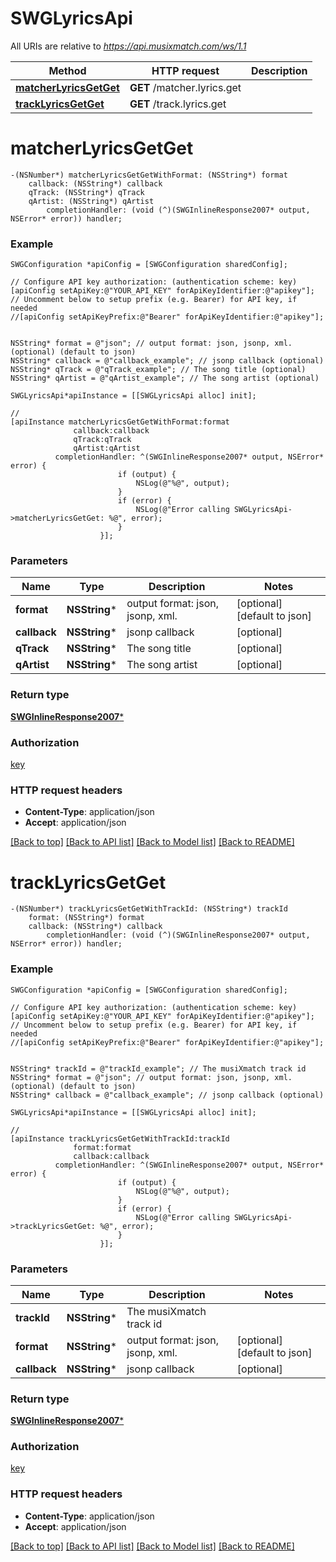 # SWGLyricsApi

All URIs are relative to *https://api.musixmatch.com/ws/1.1*

Method | HTTP request | Description
------------- | ------------- | -------------
[**matcherLyricsGetGet**](SWGLyricsApi.md#matcherlyricsgetget) | **GET** /matcher.lyrics.get | 
[**trackLyricsGetGet**](SWGLyricsApi.md#tracklyricsgetget) | **GET** /track.lyrics.get | 


# **matcherLyricsGetGet**
```objc
-(NSNumber*) matcherLyricsGetGetWithFormat: (NSString*) format
    callback: (NSString*) callback
    qTrack: (NSString*) qTrack
    qArtist: (NSString*) qArtist
        completionHandler: (void (^)(SWGInlineResponse2007* output, NSError* error)) handler;
```





### Example 
```objc
SWGConfiguration *apiConfig = [SWGConfiguration sharedConfig];

// Configure API key authorization: (authentication scheme: key)
[apiConfig setApiKey:@"YOUR_API_KEY" forApiKeyIdentifier:@"apikey"];
// Uncomment below to setup prefix (e.g. Bearer) for API key, if needed
//[apiConfig setApiKeyPrefix:@"Bearer" forApiKeyIdentifier:@"apikey"];


NSString* format = @"json"; // output format: json, jsonp, xml. (optional) (default to json)
NSString* callback = @"callback_example"; // jsonp callback (optional)
NSString* qTrack = @"qTrack_example"; // The song title (optional)
NSString* qArtist = @"qArtist_example"; // The song artist (optional)

SWGLyricsApi*apiInstance = [[SWGLyricsApi alloc] init];

// 
[apiInstance matcherLyricsGetGetWithFormat:format
              callback:callback
              qTrack:qTrack
              qArtist:qArtist
          completionHandler: ^(SWGInlineResponse2007* output, NSError* error) {
                        if (output) {
                            NSLog(@"%@", output);
                        }
                        if (error) {
                            NSLog(@"Error calling SWGLyricsApi->matcherLyricsGetGet: %@", error);
                        }
                    }];
```

### Parameters

Name | Type | Description  | Notes
------------- | ------------- | ------------- | -------------
 **format** | **NSString***| output format: json, jsonp, xml. | [optional] [default to json]
 **callback** | **NSString***| jsonp callback | [optional] 
 **qTrack** | **NSString***| The song title | [optional] 
 **qArtist** | **NSString***| The song artist | [optional] 

### Return type

[**SWGInlineResponse2007***](SWGInlineResponse2007.md)

### Authorization

[key](../README.md#key)

### HTTP request headers

 - **Content-Type**: application/json
 - **Accept**: application/json

[[Back to top]](#) [[Back to API list]](../README.md#documentation-for-api-endpoints) [[Back to Model list]](../README.md#documentation-for-models) [[Back to README]](../README.md)

# **trackLyricsGetGet**
```objc
-(NSNumber*) trackLyricsGetGetWithTrackId: (NSString*) trackId
    format: (NSString*) format
    callback: (NSString*) callback
        completionHandler: (void (^)(SWGInlineResponse2007* output, NSError* error)) handler;
```





### Example 
```objc
SWGConfiguration *apiConfig = [SWGConfiguration sharedConfig];

// Configure API key authorization: (authentication scheme: key)
[apiConfig setApiKey:@"YOUR_API_KEY" forApiKeyIdentifier:@"apikey"];
// Uncomment below to setup prefix (e.g. Bearer) for API key, if needed
//[apiConfig setApiKeyPrefix:@"Bearer" forApiKeyIdentifier:@"apikey"];


NSString* trackId = @"trackId_example"; // The musiXmatch track id
NSString* format = @"json"; // output format: json, jsonp, xml. (optional) (default to json)
NSString* callback = @"callback_example"; // jsonp callback (optional)

SWGLyricsApi*apiInstance = [[SWGLyricsApi alloc] init];

// 
[apiInstance trackLyricsGetGetWithTrackId:trackId
              format:format
              callback:callback
          completionHandler: ^(SWGInlineResponse2007* output, NSError* error) {
                        if (output) {
                            NSLog(@"%@", output);
                        }
                        if (error) {
                            NSLog(@"Error calling SWGLyricsApi->trackLyricsGetGet: %@", error);
                        }
                    }];
```

### Parameters

Name | Type | Description  | Notes
------------- | ------------- | ------------- | -------------
 **trackId** | **NSString***| The musiXmatch track id | 
 **format** | **NSString***| output format: json, jsonp, xml. | [optional] [default to json]
 **callback** | **NSString***| jsonp callback | [optional] 

### Return type

[**SWGInlineResponse2007***](SWGInlineResponse2007.md)

### Authorization

[key](../README.md#key)

### HTTP request headers

 - **Content-Type**: application/json
 - **Accept**: application/json

[[Back to top]](#) [[Back to API list]](../README.md#documentation-for-api-endpoints) [[Back to Model list]](../README.md#documentation-for-models) [[Back to README]](../README.md)

